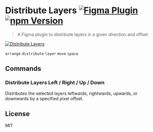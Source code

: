 # Distribute Layers [![Figma Plugin](https://img.shields.io/badge/figma-Distribute%20Layers-1BC47D.svg)](https://figma.com/c/plugin/767379264700569551/Distribute-Layers) [![npm Version](https://img.shields.io/npm/v/figma-distribute-layers.svg)](https://www.npmjs.com/package/figma-distribute-layers)

> A Figma plugin to distribute layers in a given direction and offset

[![Distribute Layers](https://raw.githubusercontent.com/yuanqing/figma-plugins/master/packages/figma-distribute-layers/media/cover.png)](https://figma.com/c/plugin/767379264700569551/Distribute-Layers)

`arrange` `distribute` `layer` `move` `space`

## Commands

### Distribute Layers Left / Right / Up / Down

Distributes the selected layers leftwards, rightwards, upwards, or downwards by a specified pixel offset.

## License

MIT
